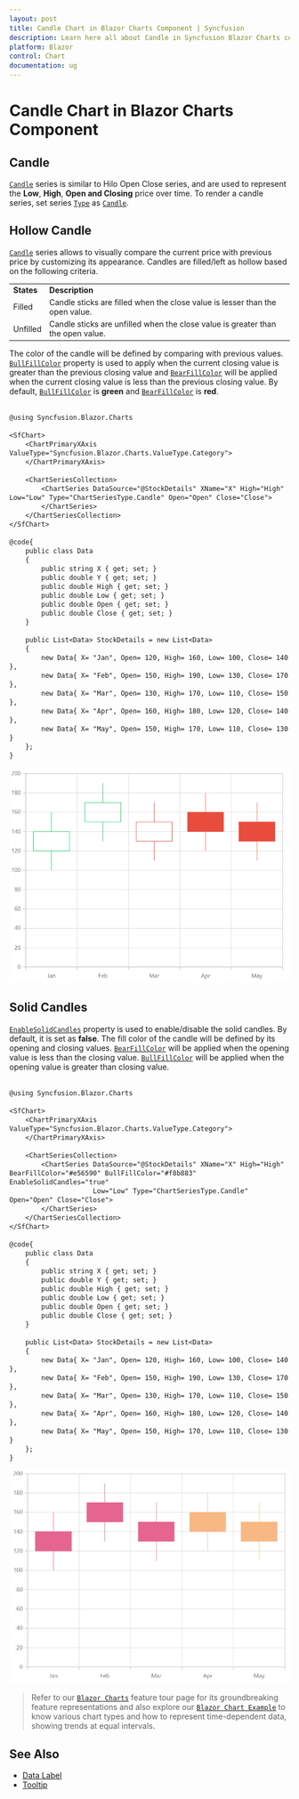 ```yaml
---
layout: post
title: Candle Chart in Blazor Charts Component | Syncfusion
description: Learn here all about Candle in Syncfusion Blazor Charts component and more.
platform: Blazor
control: Chart
documentation: ug
---
```


# Candle Chart in Blazor Charts Component

## Candle

[`Candle`](https://help.syncfusion.com/cr/blazor/Syncfusion.Blazor.Charts.ChartSeriesType.html#Syncfusion_Blazor_Charts_ChartSeriesType_Candle) series is similar to Hilo Open Close series, and are used to represent the **Low**, **High**, **Open and Closing** price over time. To render a candle series, set series
[`Type`](https://help.syncfusion.com/cr/blazor/Syncfusion.Blazor.Charts.ChartSeries.html#Syncfusion_Blazor_Charts_ChartSeries_Type) as [`Candle`](https://help.syncfusion.com/cr/blazor/Syncfusion.Blazor.Charts.ChartSeriesType.html#Syncfusion_Blazor_Charts_ChartSeriesType_Candle).

## Hollow Candle

[`Candle`](https://help.syncfusion.com/cr/blazor/Syncfusion.Blazor.Charts.ChartSeriesType.html#Syncfusion_Blazor_Charts_ChartSeriesType_Candle) series allows to visually compare the current price with previous price by customizing its appearance. Candles are filled/left as hollow based on the following criteria.

<!-- markdownlint-disable MD033 -->
<table>
<tr>
<td><b>States</b></td>
<td><b>Description </b></td>
</tr>
<tr>
<td>Filled</td>
<td>Candle sticks are filled when the close value is lesser than the open value.</td>
</tr>
<tr>
<td>Unfilled</td>
<td>Candle sticks are unfilled when the close value is greater than the open value.</td>
</tr>
</table>

The color of the candle will be defined by comparing with previous values. [`BullFillColor`](https://help.syncfusion.com/cr/blazor/Syncfusion.Blazor.Charts.ChartSeries.html#Syncfusion_Blazor_Charts_ChartSeries_BearFillColor) property is used to apply when the current closing value is greater than the previous closing value and [`BearFillColor`](https://help.syncfusion.com/cr/blazor/Syncfusion.Blazor.Charts.ChartSeries.html#Syncfusion_Blazor_Charts_ChartSeries_BullFillColor) will be applied when the current closing value is less than the previous closing value. By default, [`BullFillColor`](https://help.syncfusion.com/cr/blazor/Syncfusion.Blazor.Charts.ChartSeries.html#Syncfusion_Blazor_Charts_ChartSeries_BullFillColor) is **green** and [`BearFillColor`](https://help.syncfusion.com/cr/blazor/Syncfusion.Blazor.Charts.ChartSeries.html#Syncfusion_Blazor_Charts_ChartSeries_BearFillColor) is **red**.

```cshtml

@using Syncfusion.Blazor.Charts

<SfChart>
    <ChartPrimaryXAxis ValueType="Syncfusion.Blazor.Charts.ValueType.Category">
    </ChartPrimaryXAxis>

    <ChartSeriesCollection>
        <ChartSeries DataSource="@StockDetails" XName="X" High="High" Low="Low" Type="ChartSeriesType.Candle" Open="Open" Close="Close">
        </ChartSeries>
    </ChartSeriesCollection>
</SfChart>

@code{
    public class Data
    {
        public string X { get; set; }
        public double Y { get; set; }
        public double High { get; set; }
        public double Low { get; set; }
        public double Open { get; set; }
        public double Close { get; set; }
    }

    public List<Data> StockDetails = new List<Data>
	{
        new Data{ X= "Jan", Open= 120, High= 160, Low= 100, Close= 140 },
        new Data{ X= "Feb", Open= 150, High= 190, Low= 130, Close= 170 },
        new Data{ X= "Mar", Open= 130, High= 170, Low= 110, Close= 150 },
        new Data{ X= "Apr", Open= 160, High= 180, Low= 120, Close= 140 },
        new Data{ X= "May", Open= 150, High= 170, Low= 110, Close= 130 }
    };
}

``` 

![Candle](../images/financial-types/candles.png)

## Solid Candles

[`EnableSolidCandles`](https://help.syncfusion.com/cr/blazor/Syncfusion.Blazor~Syncfusion.Blazor.Charts.ChartSeries~EnableSolidCandles.html) property is used to enable/disable the solid candles. By default, it is set as **false**. The fill color of the candle will be defined by its opening and closing values. [`BearFillColor`](https://help.syncfusion.com/cr/blazor/Syncfusion.Blazor~Syncfusion.Blazor.Charts.ChartSeries~BearFillColor.html) will be applied when the opening value is less than the closing value. [`BullFillColor`](https://help.syncfusion.com/cr/blazor/Syncfusion.Blazor~Syncfusion.Blazor.Charts.ChartSeries~BullFillColor.html)
will be applied when the opening value is greater than closing value.

```cshtml

@using Syncfusion.Blazor.Charts

<SfChart>
    <ChartPrimaryXAxis ValueType="Syncfusion.Blazor.Charts.ValueType.Category">
    </ChartPrimaryXAxis>
	
    <ChartSeriesCollection>
        <ChartSeries DataSource="@StockDetails" XName="X" High="High" BearFillColor="#e56590" BullFillColor="#f8b883" EnableSolidCandles="true"
                     Low="Low" Type="ChartSeriesType.Candle" Open="Open" Close="Close">
        </ChartSeries>
    </ChartSeriesCollection>
</SfChart>

@code{
    public class Data
    {
        public string X { get; set; }
        public double Y { get; set; }
        public double High { get; set; }
        public double Low { get; set; }
        public double Open { get; set; }
        public double Close { get; set; }
    }

    public List<Data> StockDetails = new List<Data>
	{
        new Data{ X= "Jan", Open= 120, High= 160, Low= 100, Close= 140 },
        new Data{ X= "Feb", Open= 150, High= 190, Low= 130, Close= 170 },
        new Data{ X= "Mar", Open= 130, High= 170, Low= 110, Close= 150 },
        new Data{ X= "Apr", Open= 160, High= 180, Low= 120, Close= 140 },
        new Data{ X= "May", Open= 150, High= 170, Low= 110, Close= 130 }
    };
}

``` 

![Solid Candles](../images/financial-types/solid-candles.png)

> Refer to our [`Blazor Charts`](https://www.syncfusion.com/blazor-components/blazor-charts) feature tour page for its groundbreaking feature representations and also explore our [`Blazor Chart Example`](https://blazor.syncfusion.com/demos/chart/line?theme=bootstrap4) to know various chart types and how to represent time-dependent data, showing trends at equal intervals.

## See Also

* [Data Label](../data-labels)
* [Tooltip](../tool-tip)